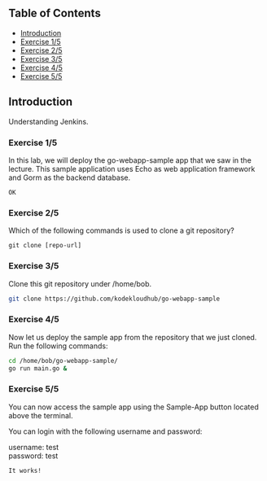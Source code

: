 ## Table of Contents

- [Introduction](#introduction)
- [Exercise 1/5](#exercise-15)
- [Exercise 2/5](#exercise-25)
- [Exercise 3/5](#exercise-35)
- [Exercise 4/5](#exercise-45)
- [Exercise 5/5](#exercise-55)

##  Introduction

Understanding Jenkins.

### Exercise 1/5
In this lab, we will deploy the go-webapp-sample app that we saw in the lecture. This sample application uses Echo as web application framework and Gorm as the backend database.
```
OK
```
### Exercise 2/5
Which of the following commands is used to clone a git repository?
```
git clone [repo-url]
```
### Exercise 3/5
Clone this git repository under /home/bob.
```bash
git clone https://github.com/kodekloudhub/go-webapp-sample
```
### Exercise 4/5
Now let us deploy the sample app from the repository that we just cloned. Run the following commands:
```bash
cd /home/bob/go-webapp-sample/
go run main.go &
```
### Exercise 5/5
You can now access the sample app using the Sample-App button located above the terminal.

You can login with the following username and password:

username: test  
password: test  
```
It works!
```
